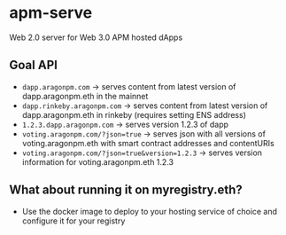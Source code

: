# apm-serve
Web 2.0 server for Web 3.0 APM hosted dApps

## Goal API

- `dapp.aragonpm.com` -> serves content from latest version of dapp.aragonpm.eth in the mainnet
- `dapp.rinkeby.aragonpm.com` -> serves content from latest version of dapp.aragonpm.eth in rinkeby (requires setting ENS address)
- `1.2.3.dapp.aragonpm.com` -> serves version 1.2.3 of dapp
- `voting.aragonpm.com/?json=true` -> serves json with all versions of voting.aragonpm.eth with smart contract addresses and contentURIs
- `voting.aragonpm.com/?json=true&version=1.2.3` -> serves version information for voting.aragonpm.eth 1.2.3

## What about running it on myregistry.eth?

- Use the docker image to deploy to your hosting service of choice and configure it for your registry

